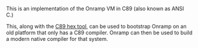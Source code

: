This is an implementation of the Onramp VM in C89 (also known as ANSI C.)

This, along with the [C89 hex tool](../../hex/c89/), can be used to bootstrap Onramp on an old platform that only has a C89 compiler. Onramp can then be used to build a modern native compiler for that system.
